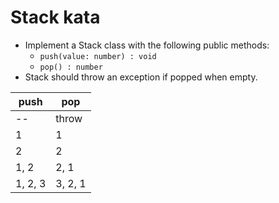 # Stack kata

- Implement a Stack class with the following public methods:
  - `push(value: number) : void`
  - `pop() : number`
- Stack should throw an exception if popped when empty.

| **push** | **pop** |
| -------- | ------- |
| --       | throw   |
| 1        | 1       |
| 2        | 2       |
| 1, 2     | 2, 1    |
| 1, 2, 3  | 3, 2, 1 |
